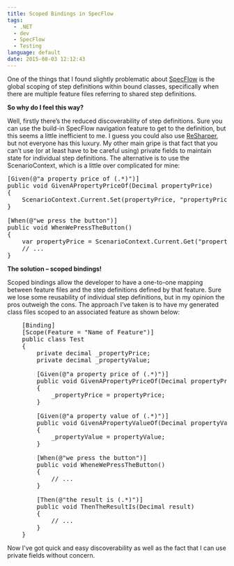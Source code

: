 ```yaml
---
title: Scoped Bindings in SpecFlow
tags:
  - .NET
  - dev
  - SpecFlow
  - Testing
language: default
date: 2015-08-03 12:12:43
---
```


One of the things that I found slightly problematic about [SpecFlow](http://www.specflow.org/) is the global scoping of step definitions within bound classes, specifically when there are multiple feature files referring to shared step definitions.

**So why do I feel this way?**

Well, firstly there’s the reduced discoverability of step definitions. Sure you can use the build-in SpecFlow navigation feature to get to the definition, but this seems a little inefficient to me. I guess you could also use [ReSharper](https://www.jetbrains.com/resharper/), but not everyone has this luxury. My other main gripe is that fact that you can’t use (or at least have to be careful using) private fields to maintain state for individual step definitions. The alternative is to use the ScenarioContext, which is a little over complicated for mine:

<pre lang="csharp">
[Given(@"a property price of (.*)")]
public void GivenAPropertyPriceOf(Decimal propertyPrice)
{
    ScenarioContext.Current.Set(propertyPrice, "propertyPrice");
}

[When(@"we press the button")]
public void WhenWePressTheButton()
{
    var propertyPrice = ScenarioContext.Current.Get<Decimal>("propertyPrice")
    // ...
}
</pre>

**The solution – scoped bindings!**

Scoped bindings allow the developer to have a one-to-one mapping between feature files and the step definitions defined by that feature. Sure we lose some reusability of individual step definitions, but in my opinion the pros outweigh the cons. The approach I’ve taken is to have my generated class files scoped to an associated feature as shown below:

<pre lang="csharp">
    [Binding]
    [Scope(Feature = "Name of Feature")]
    public class Test
    {
        private decimal _propertyPrice;
        private decimal _propertyValue;

        [Given(@"a property price of (.*)")]
        public void GivenAPropertyPriceOf(Decimal propertyPrice)
        {
            _propertyPrice = propertyPrice;
        }

        [Given(@"a property value of (.*)")]
        public void GivenAPropertyValueOf(Decimal propertyValue)
        {
            _propertyValue = propertyValue;
        }

        [When(@"we press the button")]
        public void WheneWePressTheButton()
        {
            // ...
        }

        [Then(@"the result is (.*)")]
        public void ThenTheResultIs(Decimal result)
        {
            // ...
        }
    }
</pre>

Now I've got quick and easy discoverability as well as the fact that I can use private fields without concern.